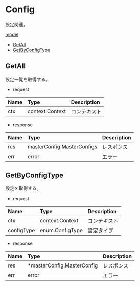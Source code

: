 # Config
設定関連。

[model](https://github.com/game-core/gocrafter/tree/main/pkg/domain/model/config)

- [GetAll](https://github.com/game-core/gocrafter/blob/main/docs/md/function/service/config.md#GetAll)
- [GetByConfigType](https://github.com/game-core/gocrafter/blob/main/docs/md/function/service/config.md#GetByConfigType)

## GetAll
設定一覧を取得する。
- request

| Name | Type | Description |
| :--- | :--- | :--- |
| ctx | context.Context | コンテキスト |

- response

| Name | Type | Description |
| :--- | :--- | :--- |
| res | masterConfig.MasterConfigs | レスポンス |
| err | error | エラー |

## GetByConfigType
設定を取得する。
- request

| Name | Type | Description |
| :--- | :--- | :--- |
| ctx | context.Context | コンテキスト |
| configType | enum.ConfigType | 設定タイプ |

- response

| Name | Type | Description |
| :--- | :--- | :--- |
| res | *masterConfig.MasterConfig | レスポンス |
| err | error | エラー |
